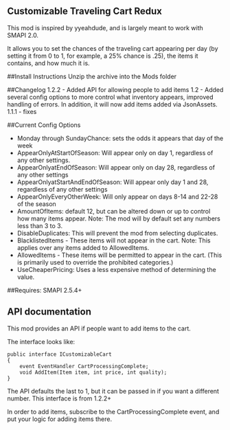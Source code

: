 ﻿## Customizable Traveling Cart Redux

This mod is inspired by yyeahdude, and is largely meant to work with SMAPI 2.0.

It allows you to set the chances of the traveling cart appearing per day (by setting it from 0 to 1, for example, a 25% chance is .25), the items it contains, and how much it is. 

##Install Instructions
Unzip the archive into the Mods folder

##Changelog
1.2.2 - Added API for allowing people to add items
1.2 - Added several config options to more control what inventory appears, improved handling of errors. In addition, it will now add items added via JsonAssets.
1.1.1 - fixes

##Current Config Options
- Monday through SundayChance: sets the odds it appears that day of the week
- AppearOnlyAtStartOfSeason: Will appear only on day 1, regardless of any other settings.
- AppearOnlyatEndOfSeason: Will appear only on day 28, regardless of any other settings
- AppearOnlyatStartAndEndOfSeason: Will appear only day 1 and 28, regardless of any other settings
- AppearOnlyEveryOtherWeek: Will only appear on days 8-14 and 22-28 of the season
- AmountOfItems: default 12, but can be altered down or up to control how many items appear. Note: The mod will by default set any numbers less than 3 to 3.
- DisableDuplicates: This will prevent the mod from selecting duplicates.
- BlacklistedItems - These items will not appear in the cart. Note: This applies over any items added to AllowedItems.
- AllowedItems - These items will be permitted to appear in the cart. (This is primarily used to override the prohibited categories.)
- UseCheaperPricing: Uses a less expensive method of determining the value.

##Requires:
SMAPI 2.5.4+

## API documentation

This mod provides an API if people want to add items to the cart. 

The interface looks like:

    public interface ICustomizableCart
    {
        event EventHandler CartProcessingComplete;
        void AddItem(Item item, int price, int quality);
    }

The API defaults the last to 1, but it can be passed in if you want a different number. This interface is from 1.2.2+

In order to add items, subscribe to the CartProcessingComplete event, and put your logic for adding items there. 